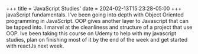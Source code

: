 +++
title = 'JavaScript Studies'
date = 2024-02-13T15:23:28-05:00
+++
javaScript fundamentals. I've been going into depth with Object Oriented programming in JavaScript. OOP gives another layer to Javascript that can be tapped into. I marvel at the cleanliness and structure of a project that use OOP. Ive been taking this course on Udemy to help with my javascript studies, plan on finishing most of it by the end of the week and get started with reactJs next week.



